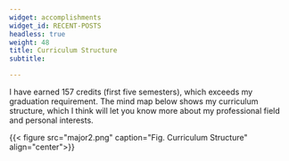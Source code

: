 ```yaml
---
widget: accomplishments
widget_id: RECENT-POSTS
headless: true
weight: 48
title: Curriculum Structure
subtitle: 

---
```


I have earned 157 credits (first five semesters), which exceeds my graduation requirement. The mind map below shows my curriculum structure, which I think will let you know more about my professional field and personal interests.

{{< figure src="major2.png" caption="Fig. Curriculum Structure"  align="center">}}

